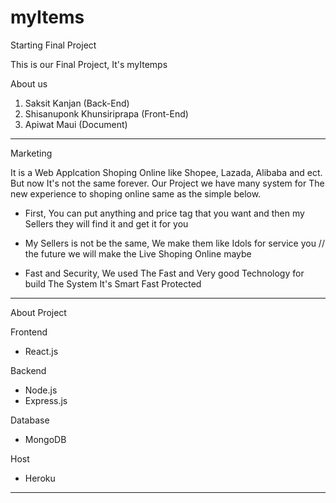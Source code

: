 # myItems
Starting Final Project

This is our Final Project, It's myItemps

About us
1. Saksit Kanjan (Back-End)
2. Shisanuponk Khunsiriprapa (Front-End)
3. Apiwat Maui (Document)

-----------------------------------------------------------------------------------------------------------------------------------

Marketing

It is a Web Applcation Shoping Online like Shopee, Lazada, Alibaba and ect. But now It's not the same forever.
Our Project we have many system for The new experience to shoping online same as the simple below.

- First, You can put anything and price tag that you want and then my Sellers they will find it and get it for you

- My Sellers is not be the same, We make them like Idols for service you // the future we will make the Live Shoping Online maybe

- Fast and Security, We used The Fast and Very good Technology for build The System It's Smart Fast Protected 

-----------------------------------------------------------------------------------------------------------------------------------

About Project

Frontend
- React.js

Backend
- Node.js
- Express.js

Database
- MongoDB

Host
- Heroku

-----------------------------------------------------------------------------------------------------------------------------------
